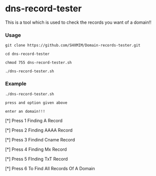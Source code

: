 # dns-record-tester

This is a tool which is used to check the records you want of a domain!!

### Usage

```
git clone https://github.com/SHXMIM/Domain-records-tester.git
```
```
cd dns-record-tester
```
```
chmod 755 dns-record-tester.sh
```
```
./dns-record-tester.sh
``` 
### Example

```
./dns-record-tester.sh
```
```
press and option given above

enter an domain!!!
```

[*] Press 1 Finding A Record 

[*] Press 2 Finding AAAA Record

[*] Press 3 Findind Cname Record 

[*] Press 4 Finding Mx Record 

[*] Press 5 FInding TxT Record

[*] Press 6 To Find All Records Of A Domain
```
